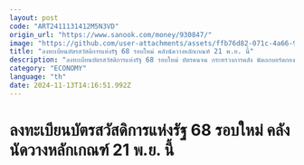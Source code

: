 ```yaml
---
layout: post
code: "ART2411131412M5N3VD"
origin_url: "https://www.sanook.com/money/930847/"
image: "https://github.com/user-attachments/assets/ffb76d82-071c-4a66-9b3b-750ee0e6cdef"
title: "ลงทะเบียนบัตรสวัสดิการแห่งรัฐ 68 รอบใหม่ คลังนัดวางหลักเกณฑ์ 21 พ.ย. นี้"
description: "ลงทะเบียนบัตรสวัสดิการแห่งรัฐ 68 รอบใหม่ บัตรคนจน กระทรวงการคลัง นัดถกบอร์ดกองทุนประชารัฐสวัสดิการเพื่อเศรษฐกิจฐานรากและสังคม เพื่อวางหลักเกณฑ์เงื่อนไขบัตรสวัสดิการแห่งรัฐ รวมถึงทบทวนสิทธิสวัสดิการต่างๆ ในวันที่ 21 พ.ย. 67"
category: "ECONOMY"
language: "th"
date: 2024-11-13T14:16:51.992Z
---
```


# ลงทะเบียนบัตรสวัสดิการแห่งรัฐ 68 รอบใหม่ คลังนัดวางหลักเกณฑ์ 21 พ.ย. นี้